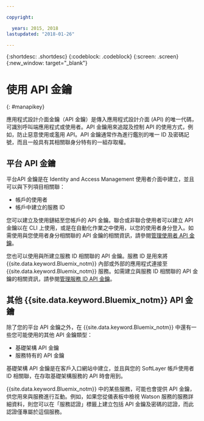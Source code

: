 ```yaml
---

copyright:

  years: 2015, 2018
lastupdated: "2018-01-26"

---
```


{:shortdesc: .shortdesc}
{:codeblock: .codeblock}
{:screen: .screen}
{:new_window: target="_blank"}

# 使用 API 金鑰
{: #manapikey}

應用程式設計介面金鑰（API 金鑰）是傳入應用程式設計介面 (API) 的唯一代碼，可識別呼叫端應用程式或使用者。API 金鑰用來追蹤及控制 API 的使用方式，例如，防止惡意使用或濫用 API。API 金鑰通常作為進行鑑別的唯一 ID 及密碼記號，而且一般具有其相關聯身分特有的一組存取權。

## 平台 API 金鑰

平台API 金鑰是在 Identity and Access Management 使用者介面中建立，並且可以與下列項目相關聯：

* 帳戶的使用者
* 帳戶中建立的服務 ID

您可以建立及使用鏈結至您帳戶的 API 金鑰。聯合或非聯合使用者可以建立 API 金鑰以在 CLI 上使用，或是在自動化作業之中使用，以您的使用者身分登入。如需使用與您使用者身分相關聯的 API 金鑰的相關資訊，請參閱[管理使用者 API 金鑰](userid_keys.html)。

您也可以使用與所建立服務 ID 相關聯的 API 金鑰。服務 ID 是用來將 {{site.data.keyword.Bluemix_notm}} 內部或外部的應用程式連接至 {{site.data.keyword.Bluemix_notm}} 服務。如需建立與服務 ID 相關聯的 API 金鑰的相關資訊，請參閱[管理服務 ID API 金鑰](serviceid_keys.html)。

## 其他 {{site.data.keyword.Bluemix_notm}} API 金鑰

除了您的平台 API 金鑰之外，在 {{site.data.keyword.Bluemix_notm}} 中還有一些您可能使用的其他 API 金鑰類型：

* 基礎架構 API 金鑰
* 服務特有的 API 金鑰

基礎架構 API 金鑰是在客戶入口網站中建立，並且與您的 SoftLayer 帳戶使用者 ID 相關聯，在存取基礎架構服務的 API 時會用到。

{{site.data.keyword.Bluemix_notm}} 中的某些服務，可能也會提供 API 金鑰，供您用來與服務進行互動。例如，如果您從儀表板中檢視 Watson 服務的服務詳細資料，則您可以在「服務認證」標籤上建立包括 API 金鑰及密碼的認證，而此認證僅專屬於這個服務。

